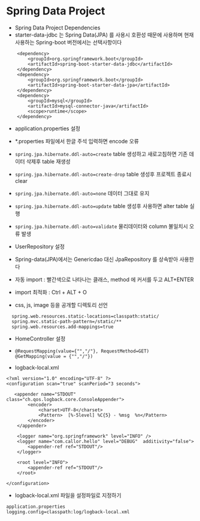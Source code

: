 # Spring Data Project
* Spring Data Project Dependencies
* starter-data-jdbc 는 Spring Data(JPA) 를 사용시 호환성 때문에 사용하며 현재 사용하는 Spring-boot 버전에서는 선택사항이다
```
    <dependency>
        <groupId>org.springframework.boot</groupId>
        <artifactId>spring-boot-starter-data-jdbc</artifactId>
    </dependency>
    <dependency>
        <groupId>org.springframework.boot</groupId>
        <artifactId>spring-boot-starter-data-jpa</artifactId>
    </dependency>
    <dependency>
        <groupId>mysql</groupId>
        <artifactId>mysql-connector-java</artifactId>
        <scope>runtime</scope>
    </dependency>
```

* application.properties 설정
* *.properties 파일에서 한글 주석 입력하면 encode 오류
* ```spring.jpa.hibernate.ddl-auto=create``` table 생성하고 새로고침하면 기존 데이터 삭제후 table 재생성
* ```spring.jpa.hibernate.ddl-auto=create-drop``` table 생성후 프로젝트 종료시 clear
* ```spring.jpa.hibernate.ddl-auto=none``` 데이터 그대로 유지
* ```spring.jpa.hibernate.ddl-auto=update``` table 생성후 사용하면 alter table 실행
* ```spring.jpa.hibernate.ddl-auto=validate``` 물리데이터와 column 불일치시 오류 발생

* UserRepository 설정
* Spring-data(JPA)에서는 Genericdao 대신 JpaRepository 를 상속받아 사용한다
* 자동 import : 빨간색으로 나타나는 클래스, method 에 커서를 두고 ALT+ENTER
* import 최적화 : Ctrl + ALT + O

* css, js, image 등을 공개할 디렉토리 선언
```
  spring.web.resources.static-locations=classpath:static/
  spring.mvc.static-path-pattern=/static/**
  spring.web.resources.add-mappings=true
```

* HomeController 설정
* ```
  @RequestMapping(value={"","/"}, RequestMethod=GET)
  @GetMapping(value = {"","/"})
  ```
* logback-local.xml
```
<?xml version="1.0" encoding="UTF-8" ?>
<configuration scan="true" scanPeriod="3 seconds">

   <appender name="STDOUT" class="ch.qos.logback.core.ConsoleAppender">
        <encoder>
            <charset>UTF-8</charset>
            <Pattern>  [%-5level] %C{5} - %msg  %n</Pattern>
        </encoder>
    </appender>

    <logger name="org.springframework" level="INFO" />
    <logger name="com.callor.hello" level="DEBUG"  additivity="false">
        <appender-ref ref="STDOUT"/>
    </logger>

    <root level="INFO">
        <appender-ref ref="STDOUT"/>
    </root>

</configuration>
```
* logback-local.xml 파일을 설정파일로 지정하기
```
application.properties
logging.config=classpath:log/logback-local.xml
```